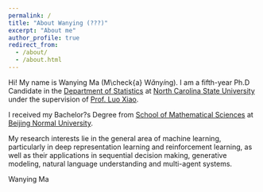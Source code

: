 ```yaml
---
permalink: /
title: "About Wanying (???)"
excerpt: "About me"
author_profile: true
redirect_from: 
  - /about/
  - /about.html
---
```

<!-- font: frutiger -->

Hi! My name is Wanying Ma (M\check{a} W$\check{a}$ny$\acute{i}$ng). I am a fifth-year Ph.D Candidate in the [Department of Statistics](https://stat.ncsu.edu/) at [North Carolina State University](https://www.ncsu.edu/) under the supervision of [Prof. Luo Xiao](https://www.stat.ncsu.edu/people/xiao/). 

I received my Bachelor?s Degree from [School of Mathematical Sciences](math.english.bnu.edu.cn) at [Beijing Normal University](english.bnu.edu.cn).

My research interests lie in the general area of machine learning, particularly in deep representation learning and reinforcement learning, as well as their applications in sequential decision making, generative modeling, natural language understanding and multi-agent systems.


Wanying Ma